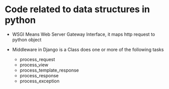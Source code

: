 # Code related to data structures in python


- WSGI Means Web Server Gateway Interface, it maps http request to python object

- Middleware in Django is a Class does one or more of the following tasks
    -  process_request
    -  process_view
    -  process_template_response
    -  process_response
    -  process_exception 